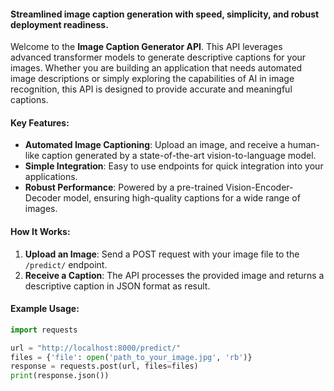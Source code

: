 #### Streamlined image caption generation with speed, simplicity, and robust deployment readiness.

Welcome to the **Image Caption Generator API**. This API leverages advanced transformer models to generate descriptive captions for your images. Whether you are building an application that needs automated image descriptions or simply exploring the capabilities of AI in image recognition, this API is designed to provide accurate and meaningful captions.

#### Key Features:

- **Automated Image Captioning**: Upload an image, and receive a human-like caption generated by a state-of-the-art vision-to-language model.
- **Simple Integration**: Easy to use endpoints for quick integration into your applications.
- **Robust Performance**: Powered by a pre-trained Vision-Encoder-Decoder model, ensuring high-quality captions for a wide range of images.

#### How It Works:

1. **Upload an Image**: Send a POST request with your image file to the `/predict/` endpoint.
2. **Receive a Caption**: The API processes the provided image and returns a descriptive caption in JSON format as result.

#### Example Usage:

```python
import requests

url = "http://localhost:8000/predict/"
files = {'file': open('path_to_your_image.jpg', 'rb')}
response = requests.post(url, files=files)
print(response.json())
```
